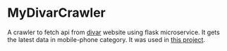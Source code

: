 # MyDivarCrawler
A crawler to fetch api from <a href="https://divar.ir/">divar</a> website using flask microservice. It gets the latest data in mobile-phone category.
It was used in <a href="https://github.com/hamta-niknazar/MyDivar"> this project</a>. 
